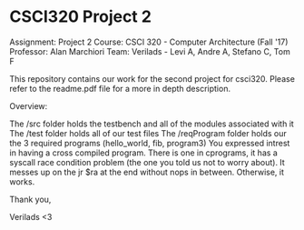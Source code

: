 # CSCI320 Project 2
Assignment: Project 2
Course: CSCI 320 - Computer Architecture (Fall '17)
Professor: Alan Marchiori
Team: Verilads - Levi A, Andre A, Stefano C, Tom F

This repository contains our work for the second project for csci320.  Please refer to the readme.pdf file for a more in depth description.


Overview:

The /src folder holds the testbench and all of the modules associated with it
The /test folder holds all of our test files
The /reqProgram folder holds our the 3 required programs (hello_world, fib, program3)
You expressed intrest in having a cross compiled program.
There is one in cprograms, it has a syscall race condition problem (the one you told us not to worry about). It messes up on the jr $ra at the end without nops in between. Otherwise, it works.

Thank you,

Verilads <3
